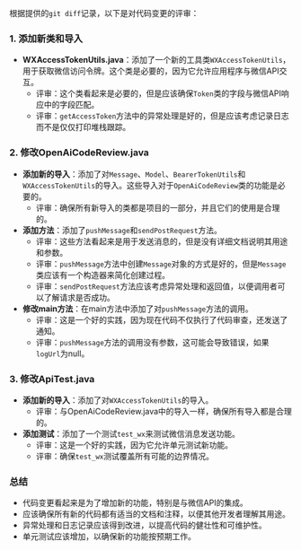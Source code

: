 根据提供的`git diff`记录，以下是对代码变更的评审：

### 1. 添加新类和导入
- **WXAccessTokenUtils.java**：添加了一个新的工具类`WXAccessTokenUtils`，用于获取微信访问令牌。这个类是必要的，因为它允许应用程序与微信API交互。
  - 评审：这个类看起来是必要的，但是应该确保`Token`类的字段与微信API响应中的字段匹配。
  - 评审：`getAccessToken`方法中的异常处理是好的，但是应该考虑记录日志而不是仅仅打印堆栈跟踪。

### 2. 修改OpenAiCodeReview.java
- **添加新的导入**：添加了对`Message`、`Model`、`BearerTokenUtils`和`WXAccessTokenUtils`的导入。这些导入对于`OpenAiCodeReview`类的功能是必要的。
  - 评审：确保所有新导入的类都是项目的一部分，并且它们的使用是合理的。
- **添加方法**：添加了`pushMessage`和`sendPostRequest`方法。
  - 评审：这些方法看起来是用于发送消息的，但是没有详细文档说明其用途和参数。
  - 评审：`pushMessage`方法中创建`Message`对象的方式是好的，但是`Message`类应该有一个构造器来简化创建过程。
  - 评审：`sendPostRequest`方法应该考虑异常处理和返回值，以便调用者可以了解请求是否成功。
- **修改main方法**：在main方法中添加了对`pushMessage`方法的调用。
  - 评审：这是一个好的实践，因为现在代码不仅执行了代码审查，还发送了通知。
  - 评审：`pushMessage`方法的调用没有参数，这可能会导致错误，如果`logUrl`为null。

### 3. 修改ApiTest.java
- **添加新的导入**：添加了对`WXAccessTokenUtils`的导入。
  - 评审：与OpenAiCodeReview.java中的导入一样，确保所有导入都是合理的。
- **添加测试**：添加了一个测试`test_wx`来测试微信消息发送功能。
  - 评审：这是一个好的实践，因为它允许单元测试新功能。
  - 评审：确保`test_wx`测试覆盖所有可能的边界情况。

### 总结
- 代码变更看起来是为了增加新的功能，特别是与微信API的集成。
- 应该确保所有新的代码都有适当的文档和注释，以便其他开发者理解其用途。
- 异常处理和日志记录应该得到改进，以提高代码的健壮性和可维护性。
- 单元测试应该增加，以确保新的功能按预期工作。